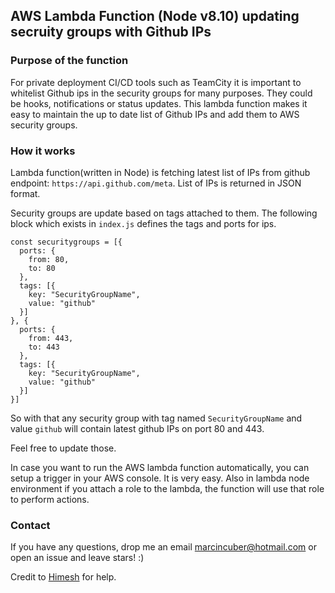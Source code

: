 ## AWS Lambda Function (Node v8.10) updating secruity groups with Github IPs

### Purpose of the function

For private deployment CI/CD tools such as TeamCity it is important to whitelist Github ips in the security groups for many purposes. They could be hooks, notifications or status updates. This lambda function makes it easy to maintain the up to date list of Github IPs and add them to AWS security groups.

### How it works

Lambda function(written in Node) is fetching latest list of IPs from github endpoint: `https://api.github.com/meta`. List of IPs is returned in JSON format.

Security groups are update based on tags attached to them. The following block which exists in `index.js` defines the tags and ports for ips.

```node
const securitygroups = [{
  ports: {
    from: 80,
    to: 80
  },
  tags: [{
    key: "SecurityGroupName",
    value: "github"
  }]
}, {
  ports: {
    from: 443,
    to: 443
  },
  tags: [{
    key: "SecurityGroupName",
    value: "github"
  }]
}]
```

So with that any security group with tag named `SecurityGroupName` and value `github` will contain latest github IPs on port 80 and 443.

Feel free to update those.

In case you want to run the AWS lambda function automatically, you can setup a trigger in your AWS console. It is very easy. Also in lambda node environment if you attach a role to the lambda, the function will use that role to perform actions.

### Contact <a name="contact"></a>

If you have any questions, drop me an email marcincuber@hotmail.com or open an issue and leave stars! :)

Credit to [Himesh](https://github.com/himeshladva) for help.

